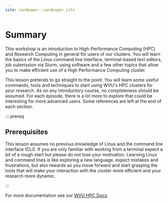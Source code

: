 ```yaml
---
site: sandpaper::sandpaper_site
---
```


# Summary

This workshop is an introduction to High-Performance Computing (HPC) and Research Computing in general for users of our clusters. You will learn the basics of the Linux command line interface, terminal-based text editors, job submission via Slurm, using software and a few other topics that allow you to make efficient use of a High Performance Computing cluster.

This lesson pretends to go straight to the point. You will learn some useful commands, tools and techniques to start using WVU's HPC clusters for your research. As on any introductory course, no completeness should be assumed. For each episode, there is a lot more to explore that could be interesting for more advanced users. Some references are left at the end of each section.

::: prereq

## Prerequisites

This lesson assumes no previous knowledge of Linux and the command line interface (CLI). 
If you are only familiar with working from a terminal expect a bit of a rough start but please do not lose your motivation. Learning Linux and command lines is like exploring a new language, expect mistakes and frustrations, but also rewards as you move forward and start grasping the tools that will make your interaction with the cluster more efficient and your research more dynamic.

:::

For more documentation see our [WVU HPC Docs][docs hpc].

[docs hpc]: https://docs.hpc.wvu.edu
